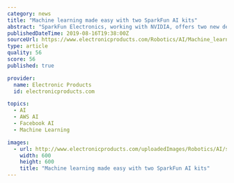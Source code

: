 ```yaml
---
category: news
title: "Machine learning made easy with two SparkFun AI kits"
abstract: "SparkFun Electronics, working with NVIDIA, offers two new development kits to get you started with artificial intelligence (AI ... It includes the JetBot Robot Operating System (ROS) and AWS RoboMaker with AWS IoT Greengrass pre-installed."
publishedDateTime: 2019-08-16T19:38:00Z
sourceUrl: https://www.electronicproducts.com/Robotics/AI/Machine_learning_made_easy_with_two_SparkFun_AI_kits.aspx
type: article
quality: 56
score: 56
published: true

provider:
  name: Electronic Products
  id: electronicproducts.com

topics:
  - AI
  - AWS AI
  - Facebook AI
  - Machine Learning

images:
  - url: http://www.electronicproducts.com/uploadedImages/Robotics/AI/sparkfun-jetbot-ai-kit-powered-by-nvidia-jetson-nano-0.jpg
    width: 600
    height: 600
    title: "Machine learning made easy with two SparkFun AI kits"
---
```


